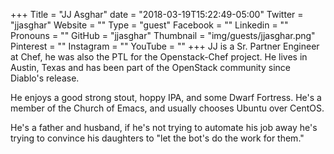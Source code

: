+++
Title = "JJ Asghar"
date = "2018-03-19T15:22:49-05:00"
Twitter = "jjasghar"
Website = ""
Type = "guest"
Facebook = ""
Linkedin = ""
Pronouns = ""
GitHub = "jjasghar"
Thumbnail = "img/guests/jjasghar.png"
Pinterest = ""
Instagram = ""
YouTube = ""
+++
JJ is a Sr. Partner Engineer at Chef, he was also the PTL for the Openstack-Chef project. He lives in Austin, Texas and has been part of the OpenStack community since Diablo's release. <p> He enjoys a good strong stout, hoppy IPA, and some Dwarf Fortress. He's a member of the Church of Emacs, and usually chooses Ubuntu over CentOS. <p> He's a father and husband, if he's not trying to automate his job away he's trying to convince his daughters to "let the bot's do the work for them."

